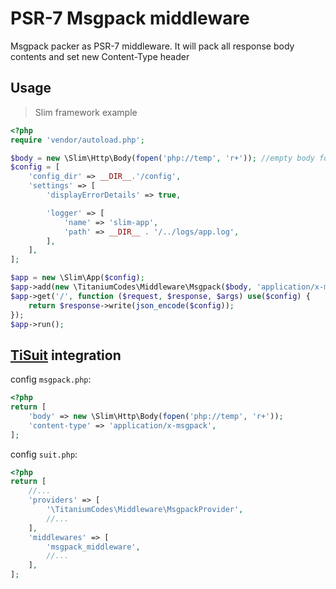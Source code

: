 # PSR-7 Msgpack middleware

Msgpack packer as PSR-7 middleware. It will pack all response body contents and set new Content-Type header

## Usage

> Slim framework example

```php
<?php
require 'vendor/autoload.php';

$body = new \Slim\Http\Body(fopen('php://temp', 'r+')); //empty body for new response, can be replaced with any other implementation of PSR-7 StreamInterface
$config = [
    'config_dir' => __DIR__.'/config',
    'settings' => [
        'displayErrorDetails' => true,

        'logger' => [
            'name' => 'slim-app',
            'path' => __DIR__ . '/../logs/app.log',
        ],
    ],
];

$app = new \Slim\App($config);
$app->add(new \TitaniumCodes\Middleware\Msgpack($body, 'application/x-msgpack'));
$app->get('/', function ($request, $response, $args) use($config) {
    return $response->write(json_encode($config));
});
$app->run();
```

## [TiSuit](http://tisuit.titanium.codes) integration

config `msgpack.php`:

```php
<?php
return [
    'body' => new \Slim\Http\Body(fopen('php://temp', 'r+'));
    'content-type' => 'application/x-msgpack',
];
```

config `suit.php`:

```php
<?php
return [
    //...
    'providers' => [
        '\TitaniumCodes\Middleware\MsgpackProvider',
        //...
    ],
    'middlewares' => [
        'msgpack_middleware',
        //...
    ],
];
```

